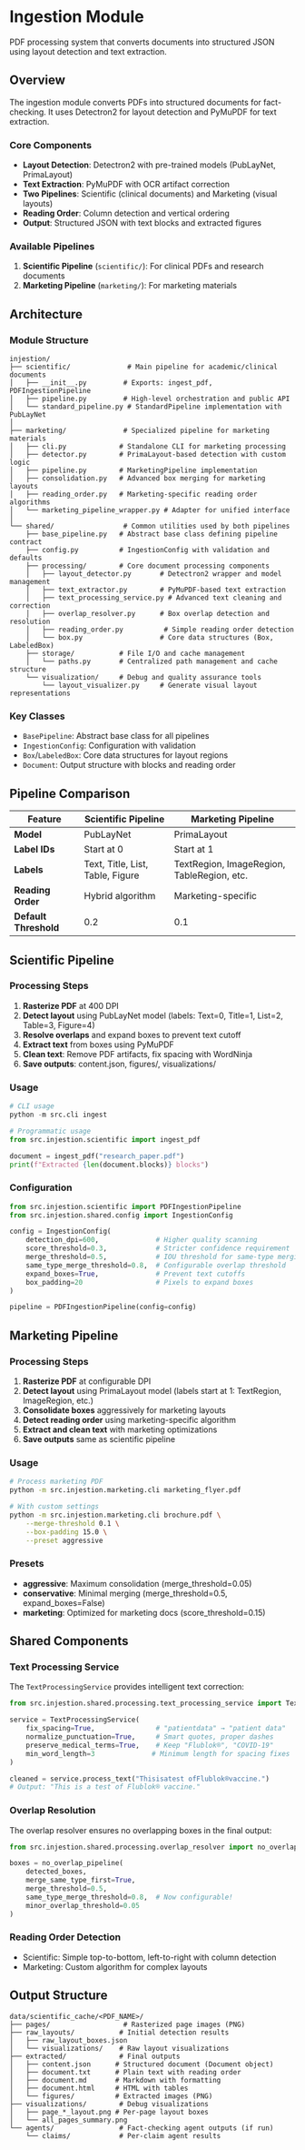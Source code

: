 # Ingestion Module

PDF processing system that converts documents into structured JSON using layout detection and text extraction.

## Overview

The ingestion module converts PDFs into structured documents for fact-checking. It uses Detectron2 for layout detection and PyMuPDF for text extraction.

### Core Components

- **Layout Detection**: Detectron2 with pre-trained models (PubLayNet, PrimaLayout)
- **Text Extraction**: PyMuPDF with OCR artifact correction
- **Two Pipelines**: Scientific (clinical documents) and Marketing (visual layouts)
- **Reading Order**: Column detection and vertical ordering
- **Output**: Structured JSON with text blocks and extracted figures

### Available Pipelines

1. **Scientific Pipeline** (`scientific/`): For clinical PDFs and research documents
2. **Marketing Pipeline** (`marketing/`): For marketing materials

## Architecture

### Module Structure

```
injestion/
├── scientific/              # Main pipeline for academic/clinical documents
│   ├── __init__.py         # Exports: ingest_pdf, PDFIngestionPipeline
│   ├── pipeline.py         # High-level orchestration and public API
│   └── standard_pipeline.py # StandardPipeline implementation with PubLayNet
│
├── marketing/              # Specialized pipeline for marketing materials
│   ├── cli.py             # Standalone CLI for marketing processing
│   ├── detector.py        # PrimaLayout-based detection with custom logic
│   ├── pipeline.py        # MarketingPipeline implementation
│   ├── consolidation.py   # Advanced box merging for marketing layouts
│   ├── reading_order.py   # Marketing-specific reading order algorithms
│   └── marketing_pipeline_wrapper.py # Adapter for unified interface
│
└── shared/                 # Common utilities used by both pipelines
    ├── base_pipeline.py   # Abstract base class defining pipeline contract
    ├── config.py          # IngestionConfig with validation and defaults
    ├── processing/        # Core document processing components
    │   ├── layout_detector.py       # Detectron2 wrapper and model management
    │   ├── text_extractor.py        # PyMuPDF-based text extraction
    │   ├── text_processing_service.py # Advanced text cleaning and correction
    │   ├── overlap_resolver.py      # Box overlap detection and resolution
    │   ├── reading_order.py          # Simple reading order detection
    │   └── box.py                   # Core data structures (Box, LabeledBox)
    ├── storage/           # File I/O and cache management
    │   └── paths.py       # Centralized path management and cache structure
    └── visualization/     # Debug and quality assurance tools
        └── layout_visualizer.py     # Generate visual layout representations
```

### Key Classes

- `BasePipeline`: Abstract base class for all pipelines
- `IngestionConfig`: Configuration with validation
- `Box`/`LabeledBox`: Core data structures for layout regions
- `Document`: Output structure with blocks and reading order

## Pipeline Comparison

| Feature | Scientific Pipeline | Marketing Pipeline |
|---------|-------------------|-------------------|
| **Model** | PubLayNet | PrimaLayout |
| **Label IDs** | Start at 0 | Start at 1 |
| **Labels** | Text, Title, List, Table, Figure | TextRegion, ImageRegion, TableRegion, etc. |
| **Reading Order** | Hybrid algorithm | Marketing-specific |
| **Default Threshold** | 0.2 | 0.1 |

## Scientific Pipeline

### Processing Steps

1. **Rasterize PDF** at 400 DPI
2. **Detect layout** using PubLayNet model (labels: Text=0, Title=1, List=2, Table=3, Figure=4)
3. **Resolve overlaps** and expand boxes to prevent text cutoff
4. **Extract text** from boxes using PyMuPDF
5. **Clean text**: Remove PDF artifacts, fix spacing with WordNinja
6. **Save outputs**: content.json, figures/, visualizations/

### Usage

```python
# CLI usage
python -m src.cli ingest

# Programmatic usage
from src.injestion.scientific import ingest_pdf

document = ingest_pdf("research_paper.pdf")
print(f"Extracted {len(document.blocks)} blocks")
```

### Configuration

```python
from src.injestion.scientific import PDFIngestionPipeline
from src.injestion.shared.config import IngestionConfig

config = IngestionConfig(
    detection_dpi=600,              # Higher quality scanning
    score_threshold=0.3,            # Stricter confidence requirement
    merge_threshold=0.5,            # IOU threshold for same-type merging
    same_type_merge_threshold=0.8,  # Configurable overlap threshold
    expand_boxes=True,              # Prevent text cutoffs
    box_padding=20                  # Pixels to expand boxes
)

pipeline = PDFIngestionPipeline(config=config)
```

## Marketing Pipeline

### Processing Steps

1. **Rasterize PDF** at configurable DPI
2. **Detect layout** using PrimaLayout model (labels start at 1: TextRegion, ImageRegion, etc.)
3. **Consolidate boxes** aggressively for marketing layouts
4. **Detect reading order** using marketing-specific algorithm
5. **Extract and clean text** with marketing optimizations
6. **Save outputs** same as scientific pipeline

### Usage

```bash
# Process marketing PDF
python -m src.injestion.marketing.cli marketing_flyer.pdf

# With custom settings
python -m src.injestion.marketing.cli brochure.pdf \
    --merge-threshold 0.1 \
    --box-padding 15.0 \
    --preset aggressive
```

### Presets

- **aggressive**: Maximum consolidation (merge_threshold=0.05)
- **conservative**: Minimal merging (merge_threshold=0.5, expand_boxes=False)
- **marketing**: Optimized for marketing docs (score_threshold=0.15)

## Shared Components

### Text Processing Service

The `TextProcessingService` provides intelligent text correction:

```python
from src.injestion.shared.processing.text_processing_service import TextProcessingService

service = TextProcessingService(
    fix_spacing=True,               # "patientdata" → "patient data"
    normalize_punctuation=True,     # Smart quotes, proper dashes
    preserve_medical_terms=True,    # Keep "Flublok®", "COVID-19"
    min_word_length=3              # Minimum length for spacing fixes
)

cleaned = service.process_text("Thisisatest ofFlublok®vaccine.")
# Output: "This is a test of Flublok® vaccine."
```

### Overlap Resolution

The overlap resolver ensures no overlapping boxes in the final output:

```python
from src.injestion.shared.processing.overlap_resolver import no_overlap_pipeline

boxes = no_overlap_pipeline(
    detected_boxes,
    merge_same_type_first=True,
    merge_threshold=0.5,
    same_type_merge_threshold=0.8,  # Now configurable!
    minor_overlap_threshold=0.05
)
```

### Reading Order Detection

- Scientific: Simple top-to-bottom, left-to-right with column detection
- Marketing: Custom algorithm for complex layouts

## Output Structure

```
data/scientific_cache/<PDF_NAME>/
├── pages/                  # Rasterized page images (PNG)
├── raw_layouts/           # Initial detection results
│   ├── raw_layout_boxes.json
│   └── visualizations/    # Raw layout visualizations
├── extracted/             # Final outputs
│   ├── content.json      # Structured document (Document object)
│   ├── document.txt      # Plain text with reading order
│   ├── document.md       # Markdown with formatting
│   ├── document.html     # HTML with tables
│   └── figures/          # Extracted images (PNG)
├── visualizations/        # Debug visualizations
│   ├── page_*_layout.png # Per-page layout boxes
│   └── all_pages_summary.png
└── agents/                # Fact-checking agent outputs (if run)
    └── claims/            # Per-claim agent results
```
